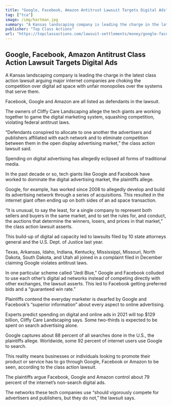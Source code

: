 ```yaml
---
title: "Google, Facebook, Amazon Antitrust Lawsuit Targets Digital Ads"
tag: ["tca"]
image: /img/hartman.jpg
summary: "A Kansas landscaping company is leading the charge in the latest class action lawsuit arguing major internet companies are choking the competition over digital ad space with unfair monopolies over the systems that serve them. "
publisher: "Top Class Actions"
url: "https://topclassactions.com/lawsuit-settlements/money/google-facebook-amazon-antitrust-class-action-lawsuit-targets-digital-ads/"
---
```


## Google, Facebook, Amazon Antitrust Class Action Lawsuit Targets Digital Ads

A Kansas landscaping company is leading the charge in the latest class action lawsuit arguing major internet companies are choking the competition over digital ad space with unfair monopolies over the systems that serve them.

Facebook, Google and Amazon are all listed as defendants in the lawsuit.

The owners of Cliffy Care Landscaping allege the tech giants are working together to game the digital marketing system, squashing competition, violating federal antitrust laws.

“Defendants conspired to allocate to one another the advertisers and publishers affiliated with each network and to eliminate competition between them in the open display advertising market,” the class action lawsuit said.

Spending on digital advertising has allegedly eclipsed all forms of traditional media.  

In the past decade or so, tech giants like Google and Facebook have worked to dominate the digital advertising market, the plaintiffs allege.

Google, for example, has worked since 2008 to allegedly develop and build its advertising network through a series of acquisitions. This resulted in the internet giant often ending up on both sides of an ad space transaction.

“It is unusual, to say the least, for a single company to represent both sellers and buyers in the same market, and to set the rules for, and conduct, the auctions that determine the winners, losers, and prices in that market,” the class action lawsuit asserts.

This build-up of digital ad capacity led to lawsuits filed by 10 state attorneys general and the U.S. Dept. of Justice last year.

Texas, Arkansas, Idaho, Indiana, Kentucky, Mississippi, Missouri, North Dakota, South Dakota, and Utah all joined in a complaint filed in December claiming Google violates antitrust laws.

In one particular scheme called “Jedi Blue,” Google and Facebook colluded to use each other’s digital ad networks instead of competing directly with other exchanges, the lawsuit asserts. This led to Facebook getting preferred bids and a “guaranteed win rate.”

Plaintiffs contend the everyday marketer is dwarfed by Google and Facebook’s “superior information” about every aspect to online advertising.

Experts predict spending on digital and online ads in 2021 will top $129 billion, Cliffy Care Landscaping says. Some two-thirds is expected to be spent on search advertising alone.

Google captures about 88 percent of all searches done in the U.S., the plaintiffs allege. Worldwide, some 92 percent of internet users use Google to search.

This reality means businesses or individuals looking to promote their product or service has to go through Google, Facebook or Amazon to be seen, according to the class action lawsuit.

The plaintiffs argue Facebook, Google and Amazon control about 79 percent of the internet’s non-search digital ads.

The networks these tech companies use “should vigorously compete for advertisers and publishers, but they do not,” the lawsuit says.
